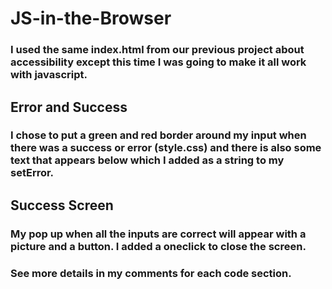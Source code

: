 # JS-in-the-Browser
### I used the same index.html from our previous project about accessibility except this time I was going to make it all work with javascript.
## Error and Success
### I chose to put a green and red border around my input when there was a success or error (style.css) and there is also some text that appears below which I added as a string to my setError.
## Success Screen
### My pop up when all the inputs are correct will appear with a picture and a button. I added a oneclick to close the screen.
### See more details in my comments for each code section.
